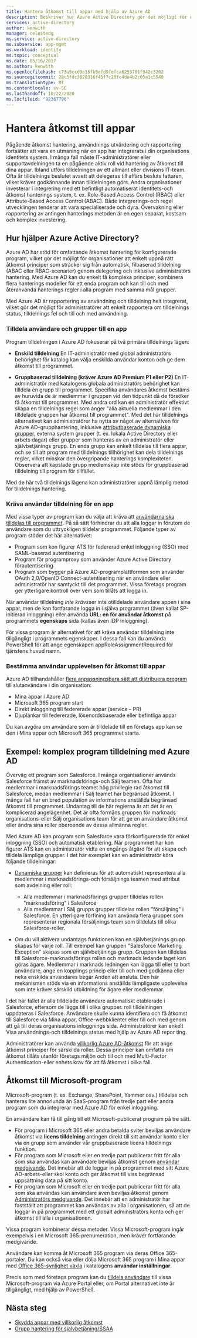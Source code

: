 ```yaml
---
title: Hantera åtkomst till appar med hjälp av Azure AD
description: Beskriver hur Azure Active Directory gör det möjligt för organisationer att ange de appar som varje användare har åtkomst till.
services: active-directory
author: kenwith
manager: celestedg
ms.service: active-directory
ms.subservice: app-mgmt
ms.workload: identity
ms.topic: conceptual
ms.date: 05/16/2017
ms.author: kenwith
ms.openlocfilehash: c73a5ccd9e16fb5efd9fefca6253701f942c3202
ms.sourcegitcommit: 28c5fdc3828316f45f7c20fc4de4b2c05a1c5548
ms.translationtype: MT
ms.contentlocale: sv-SE
ms.lasthandoff: 10/22/2020
ms.locfileid: "92367796"
---
```

# <a name="managing-access-to-apps"></a>Hantera åtkomst till appar

Pågående åtkomst hantering, användnings utvärdering och rapportering fortsätter att vara en utmaning när en app har integrerats i din organisations identitets system. I många fall måste IT-administratörer eller supportavdelningen ta en pågående aktiv roll vid hantering av åtkomst till dina appar. Ibland utförs tilldelningen av ett allmänt eller divisions IT-team. Ofta är tilldelnings beslutet avsett att delegeras till affärs besluts fattaren, vilket kräver godkännande innan tilldelningen görs.  Andra organisationer investerar i integrering med ett befintligt automatiserat identitets-och åtkomst hanterings system, t. ex. Role-Based Access Control (RBAC) eller Attribute-Based Access Control (ABAC). Både integrerings-och regel utvecklingen tenderar att vara specialiserade och dyra. Övervakning eller rapportering av antingen hanterings metoden är en egen separat, kostsam och komplex investering.

## <a name="how-does-azure-active-directory-help"></a>Hur hjälper Azure Active Directory?

Azure AD har stöd för omfattande åtkomst hantering för konfigurerade program, vilket gör det möjligt för organisationer att enkelt uppnå rätt åtkomst principer som sträcker sig från automatisk, filbaserad tilldelning (ABAC eller RBAC-scenarier) genom delegering och inklusive administratörs hantering. Med Azure AD kan du enkelt få komplexa principer, kombinera flera hanterings modeller för ett enda program och kan till och med återanvända hanterings regler i alla program med samma mål grupper.

Med Azure AD är rapportering av användning och tilldelning helt integrerat, vilket gör det möjligt för administratörer att enkelt rapportera om tilldelnings status, tilldelnings fel och till och med användning.

### <a name="assigning-users-and-groups-to-an-app"></a>Tilldela användare och grupper till en app

Program tilldelningen i Azure AD fokuserar på två primära tilldelnings lägen:

* **Enskild tilldelning** En IT-administratör med global administratörs behörighet för katalog kan välja enskilda användar konton och ge dem åtkomst till programmet.

* **Gruppbaserad tilldelning (kräver Azure AD Premium P1 eller P2)** En IT-administratör med katalogens globala administratörs behörighet kan tilldela en grupp till programmet. Specifika användares åtkomst bestäms av huruvida de är medlemmar i gruppen vid den tidpunkt då de försöker få åtkomst till programmet. Med andra ord kan en administratör effektivt skapa en tilldelnings regel som anger "alla aktuella medlemmar i den tilldelade gruppen har åtkomst till programmet". Med det här tilldelnings alternativet kan administratörer ha nytta av något av alternativen för Azure AD-grupphantering, inklusive [attributbaserade dynamiska grupper](../fundamentals/active-directory-groups-create-azure-portal.md), externa system grupper (t. ex. lokala Active Directory eller arbets dagar) eller grupper som hanteras av en administratör eller självbetjänings grupp. En enda grupp kan enkelt tilldelas till flera appar, och se till att program med tilldelnings tillhörighet kan dela tilldelnings regler, vilket minskar den övergripande hanterings komplexiteten. Observera att kapslade grupp medlemskap inte stöds för gruppbaserad tilldelning till program för tillfället.

Med de här två tilldelnings lägena kan administratörer uppnå lämplig metod för tilldelnings hantering.

### <a name="requiring-user-assignment-for-an-app"></a>Kräva användar tilldelning för en app

Med vissa typer av program kan du välja att kräva att [användarna ska tilldelas till programmet](assign-user-or-group-access-portal.md#configure-an-application-to-require-user-assignment). På så sätt förhindrar du att alla loggar in förutom de användare som du uttryckligen tilldelar programmet. Följande typer av program stöder det här alternativet:

* Program som kon figurer ATS för federerad enkel inloggning (SSO) med SAML-baserad autentisering
* Program för programproxy som använder Azure Active Directory förautentisering
* Program som bygger på Azure AD-programplattformen som använder OAuth 2,0/OpenID Connect-autentisering när en användare eller administratör har samtyckt till det programmet. Vissa företags program ger ytterligare kontroll över vem som tillåts att logga in.

När användar tilldelning *inte krävs*ser inte otilldelade användare appen i sina appar, men de kan fortfarande logga in i själva programmet (även kallat SP-initierad inloggning) eller använda **URL: en för användar åtkomst** på programmets **egenskaps** sida (kallas även IDP inloggning).

För vissa program är alternativet för att kräva användar tilldelning inte tillgängligt i programmets egenskaper. I dessa fall kan du använda PowerShell för att ange egenskapen appRoleAssignmentRequired för tjänstens huvud namn.

### <a name="determining-the-user-experience-for-accessing-apps"></a>Bestämma användar upplevelsen för åtkomst till appar

Azure AD tillhandahåller [flera anpassningsbara sätt att distribuera program](end-user-experiences.md) till slutanvändare i din organisation:

* Mina appar i Azure AD
* Microsoft 365 program start
* Direkt inloggning till federerade appar (service – PR)
* Djuplänkar till federerade, lösenordsbaserade eller befintliga appar

Du kan avgöra om användare som är tilldelade till en företags app kan se den i Mina appar och Microsoft 365 programmet starta.

## <a name="example-complex-application-assignment-with-azure-ad"></a>Exempel: komplex program tilldelning med Azure AD
Överväg ett program som Salesforce. I många organisationer används Salesforce främst av marknadsförings-och Sälj teamen. Ofta har medlemmar i marknadsförings teamet hög privilegie rad åtkomst till Salesforce, medan medlemmar i Sälj teamet har begränsad åtkomst. I många fall har en bred population av informations anställda begränsad åtkomst till programmet. Undantag till de här reglerna är att det är en komplicerad angelägenhet. Det är ofta förmåns gruppen för marknads organisations-eller Sälj organisations team för att ge en användare åtkomst eller ändra sina roller oberoende av dessa allmänna regler.

Med Azure AD kan program som Salesforce vara förkonfigurerade för enkel inloggning (SSO) och automatisk etablering. När programmet har kon figurer ATS kan en administratör vidta en engångs åtgärd för att skapa och tilldela lämpliga grupper. I det här exemplet kan en administratör köra följande tilldelningar:

* [Dynamiska grupper](../fundamentals/active-directory-groups-create-azure-portal.md) kan definieras för att automatiskt representera alla medlemmar i marknadsförings-och försäljnings teamen med attribut som avdelning eller roll:
  
  * Alla medlemmar i marknadsförings grupper tilldelas rollen "marknadsföring" i Salesforce
  * Alla medlemmar i Sälj grupps grupper tilldelas rollen "försäljning" i Salesforce. En ytterligare förfining kan använda flera grupper som representerar regionala försäljnings team som tilldelats till olika Salesforce-roller.

* Om du vill aktivera undantags funktionen kan en självbetjänings grupp skapas för varje roll. Till exempel kan gruppen "Salesforce Marketing Exception" skapas som en självbetjänings grupp. Gruppen kan tilldelas till Salesforce-marknadsförings rollen och marknads ledande laget kan göras ägare. Medlemmar i marknads ledningen kan lägga till eller ta bort användare, ange en kopplings princip eller till och med godkänna eller neka enskilda användares begär Anden att ansluta. Den här mekanismen stöds via en informations anställds lämpligaste upplevelse som inte kräver särskild utbildning för ägare eller medlemmar.

I det här fallet är alla tilldelade användare automatiskt etablerade i Salesforce, eftersom de läggs till i olika grupper. roll tilldelningen uppdateras i Salesforce. Användare skulle kunna identifiera och få åtkomst till Salesforce via Mina appar, Office-webbklienter eller till och med genom att gå till deras organisations inloggnings sida. Administratörer kan enkelt Visa användnings-och tilldelnings status med hjälp av Azure AD repor ting.

Administratörer kan använda [villkorlig Azure AD-åtkomst](../conditional-access/concept-conditional-access-users-groups.md) för att ange åtkomst principer för särskilda roller. Dessa principer kan omfatta om åtkomst tillåts utanför företags miljön och till och med Multi-Factor Authentication-eller enhets krav för att få åtkomst i olika fall.

## <a name="access-to-microsoft-applications"></a>Åtkomst till Microsoft-program

Microsoft-program (t. ex. Exchange, SharePoint, Yammer osv.) tilldelas och hanteras lite annorlunda än SaaS-program från tredje part eller andra program som du integrerar med Azure AD för enkel inloggning.

En användare kan få till gång till ett Microsoft-publicerat program på tre sätt.

- För program i Microsoft 365 eller andra betalda sviter beviljas användare åtkomst via **licens tilldelning** antingen direkt till sitt användar konto eller via en grupp som använder vår gruppbaserade licens tilldelnings funktion.
- För program som Microsoft eller en tredje part publicerar fritt för alla som ska användas kan användare beviljas åtkomst genom [användar medgivande](configure-user-consent.md). Det innebär att de loggar in på programmet med sitt Azure AD-arbets-eller skol konto och ger åtkomst till viss begränsad uppsättning data på sitt konto.
- För program som Microsoft eller en tredje part publicerar fritt för alla som ska användas kan användare även beviljas åtkomst genom [Administratörs medgivande](manage-consent-requests.md). Det innebär att en administratör har fastställt att programmet kan användas av alla i organisationen, så att de loggar in på programmet med ett globalt administratörs konto och ger åtkomst till alla i organisationen.

Vissa program kombinerar dessa metoder. Vissa Microsoft-program ingår exempelvis i en Microsoft 365-prenumeration, men kräver fortfarande medgivande.

Användare kan komma åt Microsoft 365 program via deras Office 365-portaler. Du kan också visa eller dölja Microsoft 365 program i Mina appar med [Office 365-synlighet växla](hide-application-from-user-portal.md) i katalogens **användar inställningar**. 

Precis som med företags program kan du [tilldela användare](assign-user-or-group-access-portal.md) till vissa Microsoft-program via Azure Portal eller, om Portal alternativet inte är tillgängligt, med hjälp av PowerShell.

## <a name="next-steps"></a>Nästa steg
* [Skydda appar med villkorlig åtkomst](../conditional-access/concept-conditional-access-cloud-apps.md)
* [Grupp hantering för självbetjäning/SSAA](../enterprise-users/groups-self-service-management.md)
